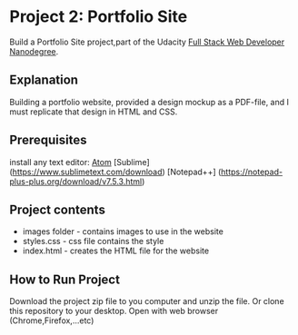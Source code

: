 # Project 2: Portfolio Site
Build a Portfolio Site project,part of the Udacity [Full Stack Web Developer Nanodegree](https://www.udacity.com/course/full-stack-web-developer-nanodegree--nd004).

## Explanation

Building a portfolio website, provided a design mockup as a PDF-file, and I must replicate that design in HTML and CSS.

## Prerequisites

install any text editor: 
  [Atom](https://atom.io/)
  [Sublime] (https://www.sublimetext.com/download)
  [Notepad++] (https://notepad-plus-plus.org/download/v7.5.3.html)


## Project contents

* images folder - contains images to use in the website
* styles.css - css file contains the style
* index.html - creates the HTML file for the website

## How to Run Project

Download the project zip file to you computer and unzip the file. Or clone this repository to your desktop.
Open with web browser (Chrome,Firefox,...etc) 
